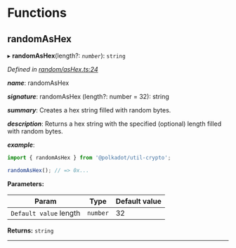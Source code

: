 

# Functions

<a id="randomashex"></a>

##  randomAsHex

▸ **randomAsHex**(length?: *`number`*): `string`

*Defined in [random/asHex.ts:24](https://github.com/polkadot-js/common/blob/0cb6e6c/packages/util-crypto/src/random/asHex.ts#L24)*

*__name__*: randomAsHex

*__signature__*: randomAsHex (length?: number = 32): string

*__summary__*: Creates a hex string filled with random bytes.

*__description__*: Returns a hex string with the specified (optional) length filled with random bytes.

*__example__*:   

```javascript
import { randomAsHex } from '@polkadot/util-crypto';

randomAsHex(); // => 0x...
```

**Parameters:**

| Param | Type | Default value |
| ------ | ------ | ------ |
| `Default value` length | `number` | 32 |

**Returns:** `string`

___


